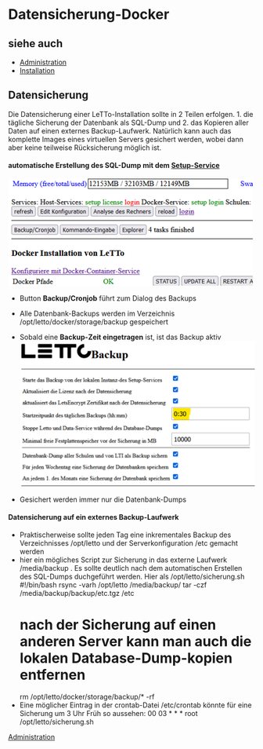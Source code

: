 # Datensicherung-Docker
##  siehe auch 
* [Administration](../Administration/index.md)
* [Installation](../Installation/index.md)

##  Datensicherung 
Die Datensicherung einer LeTTo-Installation sollte in 2 Teilen erfolgen. 1. die tägliche Sicherung der Datenbank als SQL-Dump und 2. das Kopieren aller Daten auf einen externes Backup-Laufwerk. Natürlich kann auch das komplette Images eines virtuellen Servers gesichert werden, wobei dann aber keine teilweise Rücksicherung möglich ist.

####  automatische Erstellung des SQL-Dump mit dem [Setup-Service](../Setup-Service/index.md) 
![500px-Setup_buttons_global.png](500px-Setup_buttons_global.png)
* Button **Backup/Cronjob** führt zum Dialog des Backups
* Alle Datenbank-Backups werden im Verzeichnis /opt/letto/docker/storage/backup gespeichert
* Sobald eine **Backup-Zeit eingetragen** ist, ist das Backup aktiv 
![500px-Dumpzeitpunkt.png](500px-Dumpzeitpunkt.png)

* Gesichert werden immer nur die Datenbank-Dumps

####  Datensicherung auf ein externes Backup-Laufwerk 
* Praktischerweise sollte jeden Tag eine inkrementales Backup des Verzeichnisses /opt/letto und der Serverkonfiguration /etc gemacht werden
* hier ein mögliches Script zur Sicherung in das externe Laufwerk /media/backup . Es sollte deutlich nach dem automatischen Erstellen des SQL-Dumps duchgeführt werden. Hier als /opt/letto/sicherung.sh
  #!/bin/bash
  rsync -varh /opt/letto /media/backup/
  tar -czf /media/backup/backup/etc.tgz /etc
  # nach der Sicherung auf einen anderen Server kann man auch die lokalen Database-Dump-kopien entfernen
  rm /opt/letto/docker/storage/backup/* -rf
* Eine möglicher Eintrag in der crontab-Datei /etc/crontab könnte für eine Sicherung um 3 Uhr Früh so aussehen:
  00 03    * * *   root    /opt/letto/sicherung.sh
  

[Administration](../Administration/index.md)

